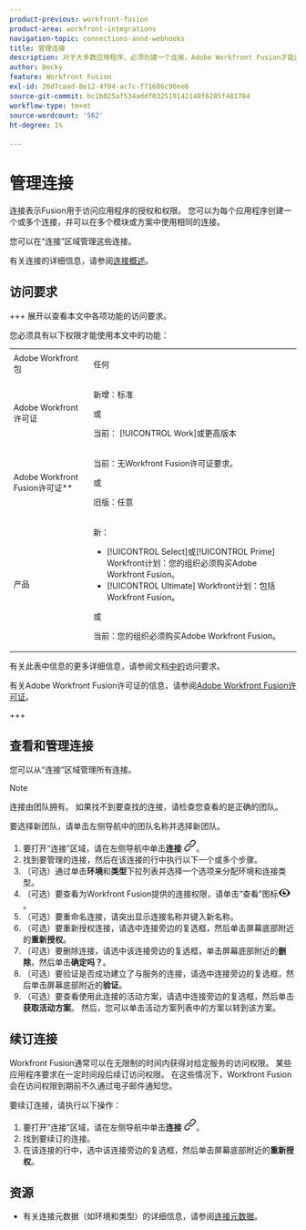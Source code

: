 ```yaml
---
product-previous: workfront-fusion
product-area: workfront-integrations
navigation-topic: connections-annd-webhooks
title: 管理连接
description: 对于大多数应用程序，必须创建一个连接，Adobe Workfront Fusion才能通过该连接根据特定场景的设置与给定的第三方服务进行通信。
author: Becky
feature: Workfront Fusion
exl-id: 26d7caad-8e12-4f04-ac7c-f71686c90ee6
source-git-commit: bc1b025af534addf032519142148f6285f481784
workflow-type: tm+mt
source-wordcount: '562'
ht-degree: 1%

---
```


# 管理连接

连接表示Fusion用于访问应用程序的授权和权限。 您可以为每个应用程序创建一个或多个连接，并可以在多个模块或方案中使用相同的连接。

您可以在“连接”区域管理这些连接。

有关连接的详细信息，请参阅[连接概述](/help/workfront-fusion/get-started-with-fusion/understand-fusion/connection-overview.md)。

## 访问要求

+++ 展开以查看本文中各项功能的访问要求。

您必须具有以下权限才能使用本文中的功能：

<table style="table-layout:auto">
 <col> 
 <col> 
 <tbody> 
  <tr> 
   <td role="rowheader">Adobe Workfront包</td> 
   <td> <p>任何</p> </td> 
  </tr> 
  <tr data-mc-conditions=""> 
   <td role="rowheader">Adobe Workfront许可证</td> 
   <td> <p>新增：标准</p><p>或</p><p>当前： [!UICONTROL Work]或更高版本</p> </td> 
  </tr> 
  <tr> 
   <td role="rowheader">Adobe Workfront Fusion许可证**</td> 
   <td>
   <p>当前：无Workfront Fusion许可证要求。</p>
   <p>或</p>
   <p>旧版：任意 </p>
   </td> 
  </tr> 
  <tr> 
   <td role="rowheader">产品</td> 
   <td>
   <p>新：</p> <ul><li>[!UICONTROL Select]或[!UICONTROL Prime] Workfront计划：您的组织必须购买Adobe Workfront Fusion。</li><li>[!UICONTROL Ultimate] Workfront计划：包括Workfront Fusion。</li></ul>
   <p>或</p>
   <p>当前：您的组织必须购买Adobe Workfront Fusion。</p>
   </td> 
  </tr>
 </tbody> 
</table>

有关此表中信息的更多详细信息，请参阅文档[中的](/help/workfront-fusion/references/licenses-and-roles/access-level-requirements-in-documentation.md)访问要求。

有关Adobe Workfront Fusion许可证的信息，请参阅[Adobe Workfront Fusion许可证](/help/workfront-fusion/set-up-and-manage-workfront-fusion/licensing-operations-overview/license-automation-vs-integration.md)。

+++

## 查看和管理连接

您可以从“连接”区域管理所有连接。

>[!NOTE]
>
>连接由团队拥有。 如果找不到要查找的连接，请检查您查看的是正确的团队。
>
>要选择新团队，请单击左侧导航中的团队名称并选择新团队。

1. 要打开“连接”区域，请在左侧导航中单击&#x200B;**连接** ![连接图标](assets/connections-icon.png)。
1. 找到要管理的连接，然后在该连接的行中执行以下一个或多个步骤。
1. （可选）通过单击&#x200B;**环境**&#x200B;和&#x200B;**类型**&#x200B;下拉列表并选择一个选项来分配环境和连接类型。
1. （可选）要查看为Workfront Fusion提供的连接权限，请单击“查看”图标![查看该连接的连接权限](assets/view-connection-permissions.png)。
1. （可选）要重命名连接，请突出显示连接名称并键入新名称。
1. （可选）要重新授权连接，请选中连接旁边的复选框，然后单击屏幕底部附近的&#x200B;**重新授权**。
1. （可选）要删除连接，请选中该连接旁边的复选框，单击屏幕底部附近的&#x200B;**删除**，然后单击&#x200B;**确定吗？**。
1. （可选）要验证是否成功建立了与服务的连接，请选中连接旁边的复选框，然后单击屏幕底部附近的&#x200B;**验证**。
1. （可选）要查看使用此连接的活动方案，请选中连接旁边的复选框，然后单击&#x200B;**获取活动方案**。 然后，您可以单击活动方案列表中的方案以转到该方案。

## 续订连接

Workfront Fusion通常可以在无限制的时间内获得对给定服务的访问权限。 某些应用程序要求在一定时间段后续订访问权限。 在这些情况下，Workfront Fusion会在访问权限到期前不久通过电子邮件通知您。

要续订连接，请执行以下操作：

1. 要打开“连接”区域，请在左侧导航中单击&#x200B;**连接** ![连接图标](assets/connections-icon.png)。
1. 找到要续订的连接。
1. 在该连接的行中，选中该连接旁边的复选框，然后单击屏幕底部附近的&#x200B;**重新授权**。

## 资源

* 有关连接元数据（如环境和类型）的详细信息，请参阅[连接元数据](/help/workfront-fusion/references/connections/connection-metadata.md)。
